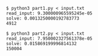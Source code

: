 ```commandline
$ python3 part1.py < input.txt
read_input: 9.300000965595245e-05
solve: 0.0013250000192783773
4912
```

```commandline
$ python3 part2.py < input.txt
read_input: 7.950002327561378e-05
solve: 0.015869199996814132
150004
```
